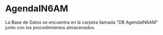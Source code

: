 # AgendaIN6AM
La Base de Datos se encuentra en la carpeta llamada "DB AgendaIN6AM" junto con los procedimientos almacenados. 